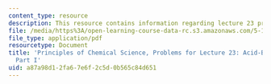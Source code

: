 ```yaml
---
content_type: resource
description: This resource contains information regarding lecture 23 problem.
file: /media/https%3A/open-learning-course-data-rc.s3.amazonaws.com/5-111sc-principles-of-chemical-science-fall-2014/a87a98d12fa67e6f2c5d0b565c84d651_MIT5_111F14_Lec23Prob.pdf
file_type: application/pdf
resourcetype: Document
title: 'Principles of Chemical Science, Problems for Lecture 23: Acid-Base Titrations
  Part I'
uid: a87a98d1-2fa6-7e6f-2c5d-0b565c84d651
---
```

